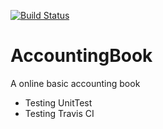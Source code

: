 [![Build Status](https://travis-ci.org/akiicat/AccountingBook.svg?branch=master)](https://travis-ci.org/akiicat/AccountingBook)

# AccountingBook
A online basic accounting book

- Testing UnitTest
- Testing Travis CI
